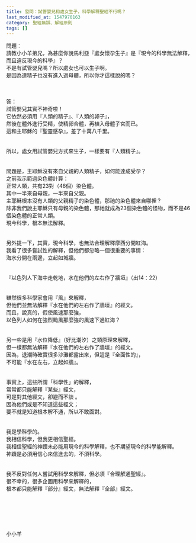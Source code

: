 ```yaml
---
title: 發問：試管嬰兒和處女生子，科學解釋聖經不行嗎？
last_modified_at: 1547970163
category: 聖經無誤、解經原則
tags: []
---
```


<p>問題：<br/>請教小小羊弟兄，為甚麼你說馬利亞『處女懷孕生子』是『現今的科學無法解釋，而且違反現今的科學』？<br/>不是有試管嬰兒嗎？所以處女也可以生子啊。<br/>是因為連精子也沒有進入過母體，所以你才這樣說的嗎？<br/><br/><!--more--><br/><br/>答：<br/>試管嬰兒其實不神奇啦！<br/>它依然必須用『人類的精子』、『人類的卵子』，<br/>然後在體外進行受精，使精卵合體，再植入母體子宮而已。<br/>這和主耶穌的『聖靈感孕』，差了十萬八千里。<br/> <br/><br/>所以，處女用試管嬰兒方式來生子，一樣要有『人類精子』。<br/><br/> <br/>問題是，主耶穌沒有來自父親的人類精子，如何能達成受孕？<br/>之前我示範過染色體計算：<br/>正常人類，共有23對（46個）染色體。<br/>其中一半來自母親，一半來自父親。<br/>主耶穌根本沒有人類的父親精子的染色體，那祂的染色體來自哪裡？<br/>除非我們說主耶穌只有母親的染色體，那祂就成為23個染色體的怪物，而不是46個染色體的正常人類。<br/>現今科學，根本無法解釋。<br/> <br/><br/>另外提一下，其實，現今科學，也無法合理解釋摩西分開紅海。<br/>我看了很多嘗試性的解釋，但他們都忽略一個很重要的事情：<br/>海水分開在兩邊，立起如城牆。<br/> <br/><br/>『以色列人下海中走乾地，水在他們的左右作了牆垣』（出14：22）<br/> <br/><br/>雖然很多科學家會用『風』來解釋，<br/>但他們並無法解釋『水在他們的左右作了牆垣』的經文。<br/>而且，說真的，假使風速那麼強，<br/>以色列人如何在強烈颱風那麼強的風速下過紅海？<br/><br/><br/>另一些是用『水位降低』（好比潮汐）之類原理來解釋，<br/>但一樣都無法解釋『水在他們的左右作了牆垣』的經文。<br/>因為，退潮時確實很多沙灘都露出來，但這是『全面性的』，<br/>不可能『水在左右，立起如牆』。<br/><br/><br/>事實上，這些所謂「科學性」的解釋，<br/>常常都只能解釋『某些』經文，<br/>可是對其他經文，卻避而不談 。<br/>因為他們或是不知道這些經文；<br/>要不就是知道根本解不通，所以不敢面對。<br/> <br/><br/>我是學科學的。<br/>我相信科學，但我更相信聖經。<br/>我相信聖經的神蹟未必能用現今的科學解釋，也不期望現今的科學能解釋。<br/>神蹟是必須用信心來信進去的，不須科學。<br/> <br/><br/>我不反對任何人嘗試用科學來解釋，但必須『合理解通聖經』。<br/>很不幸的，很多企圖用科學來解釋的，<br/>根本都只能解釋『部分』經文，無法解釋『全部』經文。<br/><br/><br/><br/><br/><br/><br/>小小羊<br/><br/><br/><br/><br/><br/>
</p>